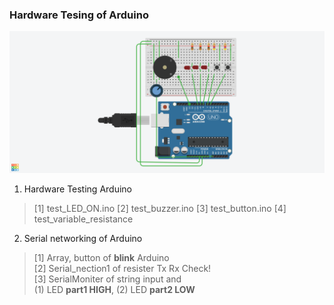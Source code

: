 ### Hardware Tesing of Arduino
![Arduino](../../image/how%20to%20Tesing%20arduino.png)
1. Hardware Testing Arduino
> [1] test_LED_ON.ino
> [2] test_buzzer.ino
> [3] test_button.ino
> [4] test_variable_resistance
2. Serial networking of Arduino
> [1] Array, button of __blink__ Arduino <br>
> [2] Serial_nection1 of resister Tx Rx Check! <br>
> [3] SerialMoniter of string input and <br> (1) LED __part1 HIGH__, (2) LED __part2 LOW__  
